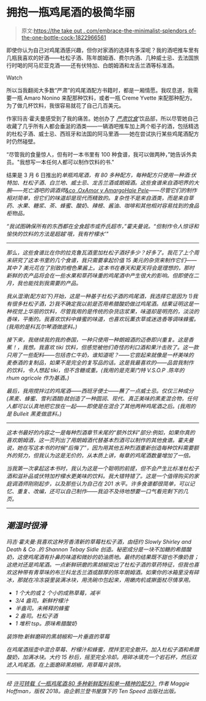 # 拥抱一瓶鸡尾酒的极简华丽

> 原文:[https://the take out . com/embrace-the-minimalist-splendors of-the-one-bottle-cock-1822966561](https://thetakeout.com/embrace-the-minimalist-splendors-of-the-one-bottle-cock-1822966561)

即使你认为自己对鸡尾酒感兴趣，但你对家酒的选择有多深呢？我的酒吧推车里有几瓶我喜欢的好酒——杜松子酒、陈年朗姆酒、费尔内酒、几种威士忌、去法国旅行时喝的阿马尼亚克酒——还有伏特加、白朗姆酒和龙舌兰酒等标准酒。

Watch

所以当我翻阅大多数“严肃”的鸡尾酒配方书籍时，都是一厢情愿。我叹息道，我需要一瓶 Amaro Nonino 来配那种饮料，或者一瓶 Creme Yvette 来配那种配方。为了做几杯饮料，我很容易就花了自己几百美元。

作家玛吉·霍夫曼感受到了我的痛苦。她创办了 [*严肃饮食*](http://www.seriouseats.com/)’饮品部，所以尽管她自己收藏了几乎所有人都会垂涎的酒类——一辆酒吧推车加上两个柜子的酒，包括精选的杜松子酒、威士忌、西班牙和法国的阿马里酒——她在尝试执行某些鸡尾酒配方时仍然碰壁。

“尽管我的食量惊人，但有时一本书里有 100 种食谱，我可以做两种，”她告诉外卖员。"我想写一本任何人都可以制作饮料的书."

结果是 3 月 6 日推出的[](https://www.amazon.com/One-Bottle-Cocktail-Recipes-Ingredients-Single/dp/0399580042?asc_campaign=InlineText&asc_refurl=https://thetakeout.com/embrace-the-minimalist-splendors-of-the-one-bottle-cock-1822966561&asc_source=&tag=kinjatakeoutlink-20)*单瓶鸡尾酒，有 80 多种配方，每种配方只使用一种酒:伏特加、杜松子酒、白兰地、威士忌、龙舌兰酒或朗姆酒。这些食谱来自酒吧界的大腕——死亡酒吧的调酒师[&co .](http://www.deathandcompany.com/)[Ox](http://oxpdx.com/)[Amor y Amargo](https://www.amoryamargony.com/)[Hale Pele](https://www.halepele.com/)——尽管它们的制作相对简单，但它们的味道却是现代而精致的。复杂性不是来自酒类，而是来自草药、水果、糖浆、茶、蜂蜜、酸奶、辣根、酱油、咖啡和其他相对容易找到的食品柜物品。*

*“我试图确保所有的东西都在全食超市或乔氏超市，”霍夫曼说。“但制作令人惊讶和愉快的饮料的方法是超越‘哦，我有柠檬水’"*

* * *

*那么，这些食谱比在你的拉克鲁瓦酒里加杜松子酒好多少？好多了。我花了上个周末研究了这本书里的几个食谱，我只需要拿起价值 15 美元的杂货来制作它们——其中 7 美元花在了别致的橙色果酱上。这本书在春天和夏天将会是理想的，那时新鲜的农产品将会在一些水果和草药味重的鸡尾酒中产生很大的影响。但即使在二月，我也能找到我需要的产品。* 

*我从湿滑(配方如下)开始，这是一种基于杜松子酒的鸡尾酒，我选择它是因为 1)我有很多杜松子酒，2)我不确定我以前是否用希腊酸奶做过鸡尾酒。结果证明这是一种视觉上华丽的饮料，尽管我用的是传统的杂货店浆果，味道却是明亮的，淡淡的香味，平衡的。我喜欢饮料中蜂蜜的味道，也喜欢玩薰衣草或迷迭香等调味蜂蜜。(我用的是科瓦尔琴酒做底料。)*

*接下来，我继续我的我的泰国，一种只使用一种朗姆酒的迈泰即兴重复。这是香蕉！，我想。我喜欢 tiki 饮料，但感觉被他们奇怪的利口酒和果汁击败了。这一款只用了一些配料——包括杏仁牛奶，谁知道呢？——它尝起来就像是一杯美味的麦泰酒的复制品，如果不是完全的复写品的话。这是我最喜欢的——品尝我制作的饮料，令人想起 tiki，但不含糖或重。(我用的是克莱门特 V.S.O.P .陈年的 rhum agricole 作为基酒。)*

*最后，我用搅拌过的鸡尾酒——西班牙便士——蘸了一点威士忌。仅仅三种成分(黑麦、蜂蜜、雪利酒醋)就创造了一种圆润、现代、真正美味的黑麦混合物，任何人都可以认真地把它放在一起——即使是在混合了其他两种鸡尾酒之后。(我用的是 Bulleit 黑麦做底料。)*

* * *

*这本书最好的内容之一是每种烈酒章节末尾的“额外饮料”部分:例如，如果你真的喜欢朗姆酒，这一页列出了用朗姆酒代替基本烈酒可以制作的其他食谱。霍夫曼说，她在写这本书的时候“后悔了”，因为用其他五种烈酒重新创造每种饮料需要额外的努力，但我认为这是无价的，从本质上讲，每章的鸡尾酒数量增加了一倍。*

*当我第一次拿起这本书时，我认为这是一个聪明的前提，但不会产生比标准杜松子酒和滋补品或伏特加柠檬水更美味的饮料。我大错特错了。这是一个值得购买的家庭调酒师刚刚起步，以及那些认为自己在 201 水平。许多食谱都很简单，可以记忆、重复、改编，还可以自己制作——我迫不及待地想要一口气看完剩下的几页。*

* * *

## *潮湿时很滑*

*玛吉·霍夫曼:我喜欢这种芳香清新的草莓杜松子酒，由纽约 Slowly Shirley and Death & Co .的 Shannon Tebay Sidle 创造。秘密成分是一块不加糖的希腊酸奶，这使鸡尾酒有扑鼻的味道和微妙的奶油质地。最终的结果既不甜也不像奶昔；这绝对还是鸡尾酒。一点新鲜研磨的黑胡椒突出了杜松子酒的草药特征，但我也喜欢这种带有青草味的布兰科龙舌兰酒或醇厚的陈年朗姆酒。如果你的冰箱里没有碎冰，那就在冷冻袋里装满冰块，用洗碗巾包起来，用嫩肉机或擀面杖尽情享用。* 

*   *1 个大的或 2 个小的成熟草莓，减半* 
*   *3/4 盎司。新鲜柠檬汁* 
*   *半盎司。未稀释的蜂蜜* 
*   *2 盎司。杜松子酒* 
*   *1 堆积 tsp。原味希腊酸奶* 

*装饰物:新鲜磨碎的黑胡椒和一片垂直的草莓*

*在鸡尾酒摇壶中混合草莓、柠檬汁和蜂蜜，搅拌至完全散开。加入杜松子酒和希腊酸奶，加满冰块。大约 15 秒后，摇至完全冷却。用碎冰填充一个岩石杯，然后双滤入鸡尾酒。在上面磨碎黑胡椒，用草莓片装饰。*

* * *

**经* [*许可转载《一瓶鸡尾酒:80 多种新鲜配料和单一精神的配方》*](https://www.amazon.com/One-Bottle-Cocktail-Recipes-Ingredients-Single/dp/0399580042?asc_campaign=InlineText&asc_refurl=https://thetakeout.com/embrace-the-minimalist-splendors-of-the-one-bottle-cock-1822966561&asc_source=&tag=kinjatakeoutlink-20) *作者 Maggie Hoffman，版权 2018。由企鹅兰登书屋旗下的 Ten Speed 出版社出版。**